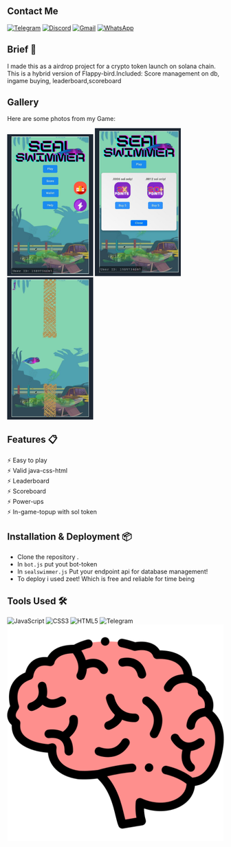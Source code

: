 ## Contact Me
[![Telegram](https://img.shields.io/badge/Telegram-2CA5E0?style=for-the-badge&logo=telegram&logoColor=white)](https://t.me/niazmur)
[![Discord](https://img.shields.io/badge/Discord-7289DA?style=for-the-badge&logo=discord&logoColor=white)](https://discordapp.com/users/786902290153996288)
[![Gmail](https://img.shields.io/badge/Gmail-D14836?style=for-the-badge&logo=gmail&logoColor=white)](mailto:niaz.m.business@gmail.com)
[![WhatsApp](https://img.shields.io/badge/WhatsApp-25D366?style=for-the-badge&logo=whatsapp&logoColor=white)](https://wa.me/+8801931282641)

## Brief 📖
I made this as a airdrop project for a crypto token launch on solana chain.
This is a hybrid version of Flappy-bird.Included: Score management on db, ingame buying, leaderboard,scoreboard

## Gallery

Here are some photos from my Game:

<p float="left">
  <img src="readimg/1.jpg" width="200" />
  <img src="readimg/2.jpg" width="200" />
  <img src="readimg/3.jpg" width="200" />
</p>



## Features 📋
⚡️ Easy to play\
⚡️ Valid java-css-html\
⚡️ Leaderboard\
⚡️ Scoreboard\
⚡️ Power-ups\
⚡️ In-game-topup with sol token


## Installation & Deployment 📦
- Clone the repository .
- In `bot.js` put yout bot-token
- In `sealswimmer.js` Put your endpoint api for database management!
- To deploy i used zeet! Which is free and reliable for time being


## Tools Used 🛠️
![JavaScript](https://img.shields.io/badge/-JavaScript-black?style=flat-square&logo=javascript)
![CSS3](https://img.shields.io/badge/-CSS3-blue?style=flat-square&logo=css3)
![HTML5](https://img.shields.io/badge/-HTML5-orange?style=flat-square&logo=html5)
![Telegram](https://img.shields.io/badge/-Telegram-2CA5E0?style=flat-square&logo=telegram)
![Brain](/readimg/brainstorm.png)
